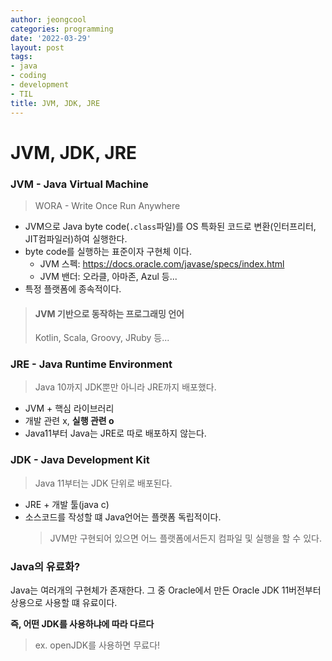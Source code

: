 ```yaml
---
author: jeongcool
categories: programming
date: '2022-03-29'
layout: post
tags:
- java
- coding
- development
- TIL
title: JVM, JDK, JRE
---
```


# JVM, JDK, JRE
### JVM - Java Virtual Machine
> WORA - Write Once Run Anywhere
- JVM으로 Java byte code(`.class`파일)를 OS 특화된 코드로 변환(인터프리터, JIT컴파일러)하여 실행한다.
- byte code를 실행하는 표준이자 구현체 이다.
  - JVM 스펙: https://docs.oracle.com/javase/specs/index.html
  - JVM 밴더: 오라클, 아마존, Azul 등...
- 특정 플랫폼에 종속적이다.

> #### JVM 기반으로 동작하는 프로그래밍 언어
> Kotlin, Scala, Groovy, JRuby 등...


### JRE - Java Runtime Environment
> Java 10까지 JDK뿐만 아니라 JRE까지 배포했다.
- JVM + 핵심 라이브러리
- 개발 관련 x, **실행 관련 o**
- Java11부터 Java는 JRE로 따로 배포하지 않는다.

### JDK - Java Development Kit
> Java 11부터는 JDK 단위로 배포된다.
- JRE + 개발 툴(java c)
- 소스코드를 작성할 떄 Java언어는 플랫폼 독립적이다.
  > JVM만 구현되어 있으면 어느 플랫폼에서든지 컴파일 및 실행을 할 수 있다.

### Java의 유료화?
Java는 여러개의 구현체가 존재한다. 그 중 Oracle에서 만든 Oracle JDK 11버전부터 상용으로 사용할 떄 유료이다.  

**즉, 어떤 JDK를 사용하냐에 따라 다르다** 
> ex. openJDK를 사용하면 무료다!